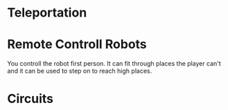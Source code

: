 # Teleportation
# Remote Controll Robots
You controll the robot first person. It can fit through places the player can't and it can be used to step on to reach high places.
# Circuits
